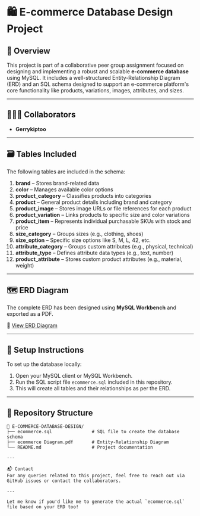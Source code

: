 # 🛍️ E-commerce Database Design Project

## 📘 Overview

This project is part of a collaborative peer group assignment focused on designing and implementing a robust and scalable **e-commerce database** using MySQL. It includes a well-structured Entity-Relationship Diagram (ERD) and an SQL schema designed to support an e-commerce platform's core functionality like products, variations, images, attributes, and sizes.

---

## 🧑‍🤝‍🧑 Collaborators
- **Gerrykiptoo**

---

## 🗃️ Tables Included

The following tables are included in the schema:

1. **brand** – Stores brand-related data  
2. **color** – Manages available color options  
3. **product_category** – Classifies products into categories  
4. **product** – General product details including brand and category  
5. **product_image** – Stores image URLs or file references for each product  
6. **product_variation** – Links products to specific size and color variations  
7. **product_item** – Represents individual purchasable SKUs with stock and price  
8. **size_category** – Groups sizes (e.g., clothing, shoes)  
9. **size_option** – Specific size options like S, M, L, 42, etc.  
10. **attribute_category** – Groups custom attributes (e.g., physical, technical)  
11. **attribute_type** – Defines attribute data types (e.g., text, number)  
12. **product_attribute** – Stores custom product attributes (e.g., material, weight)

---

## 🗺️ ERD Diagram

The complete ERD has been designed using **MySQL Workbench** and exported as a PDF.

📎 [View ERD Diagram](ecommerce%20Diagram.pdf)

---

## 🧾 Setup Instructions

To set up the database locally:

1. Open your MySQL client or MySQL Workbench.
2. Run the SQL script file `ecommerce.sql` included in this repository.
3. This will create all tables and their relationships as per the ERD.

---

## 📂 Repository Structure

```plaintext
📁 E-COMMERCE-DATABASE-DESIGN/
├── ecommerce.sql               # SQL file to create the database schema
├── ecommerce Diagram.pdf       # Entity-Relationship Diagram
└── README.md                   # Project documentation

---

📬 Contact
For any queries related to this project, feel free to reach out via GitHub issues or contact the collaborators.

---

Let me know if you'd like me to generate the actual `ecommerce.sql` file based on your ERD too!

